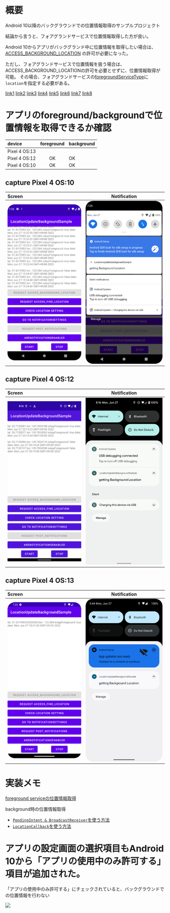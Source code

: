 # 概要
Android 10以降のバックグラウンドでの位置情報取得のサンプルプロジェクト<br>

結論から言うと、フォアグランドサービスで位置情報取得した方が良い。<br>

Android 10からアプリがバックグランド中に位置情報を取得したい場合は、[ACCESS_BACKGROUND_LOCATION](https://developer.android.com/reference/android/Manifest.permission#ACCESS_BACKGROUND_LOCATION) の許可が必要になった。

ただし、フォアグランドサービスで位置情報を扱う場合は、ACCESS_BACKGROUND_LOCATIONの許可を必要とせずに、位置情報取得が可能。
その場合、フォアグランドサービスの[foregroundServiceType](https://developer.android.com/reference/android/R.attr#foregroundServiceType)に`location`を指定する必要がある。

[link1](https://developer.android.com/about/versions/10/features#fg-service-types)
[link2](https://developer.android.com/about/versions/10/highlights#privacy_for_users)
[link3](https://developer.android.com/about/versions/10/privacy/changes#app-access-device-location)
[link4](https://developer.android.com/about/versions/13/behavior-changes-all#fgs-manager)
[link5](https://developer.android.com/about/versions/13/changes/notification-permission)
[link6](https://developer.android.com/reference/android/app/NotificationManager#areNotificationsEnabled())
[link7](https://moneyforward.com/engineers_blog/2022/04/11/android13-notification-runtime-permission/)
[link8](https://developer.android.com/training/location/permissions)


# アプリのforeground/backgroundで位置情報を取得できるか確認

| device | foreground | background |
|:---|:---:|:---|
|Pixel 4 OS:13 |  |  |
|Pixel 4 OS:12 | OK | OK |
|Pixel 4 OS:10 | OK | OK |

## capture Pixel 4 OS:10

| Screen | Notification |
|:---|:---:|
|<img src="https://github.com/LeoAndo/LocationUpdateBackgroundSample/blob/main/capture_API29.png" width=320 /> |<img src="https://github.com/LeoAndo/LocationUpdateBackgroundSample/blob/main/capture_notification_API29.png" width=320 /> |


## capture Pixel 4 OS:12

| Screen | Notification |
|:---|:---:|
|<img src="https://github.com/LeoAndo/LocationUpdateBackgroundSample/blob/main/capture_API32.png" width=320 /> |<img src="https://github.com/LeoAndo/LocationUpdateBackgroundSample/blob/main/capture_notification_API32.png" width=320 /> |

## capture Pixel 4 OS:13

| Screen | Notification |
|:---|:---:|
|<img src="https://github.com/LeoAndo/LocationUpdateBackgroundSample/blob/main/capture_API33.png" width=320 /> |<img src="https://github.com/LeoAndo/LocationUpdateBackgroundSample/blob/main/capture_notification_API33.png" width=320 /> |



# 実装メモ

[foreground serviceの位置情報取得](https://github.com/LeoAndo/LocationUpdateBackgroundSample/tree/main/app/src/useForegroundService)

background時の位置情報取得
- [`PendingIntent & BroadcastReceiver`を使う方法](https://github.com/LeoAndo/LocationUpdateBackgroundSample/tree/main/app/src/usePendingIntent)
- [`LocationCallback`を使う方法](https://github.com/LeoAndo/LocationUpdateBackgroundSample/tree/main/app/src/useLocationCallback)

# アプリの設定画面の選択項目もAndroid 10から「アプリの使用中のみ許可する」項目が追加された。

「アプリの使用中のみ許可する」にチェックされていると、バックグラウンドでの位置情報を行わない

<img src="https://user-images.githubusercontent.com/16476224/115006050-625da080-9ee3-11eb-8849-d72701fcdff9.png" width=320 />
